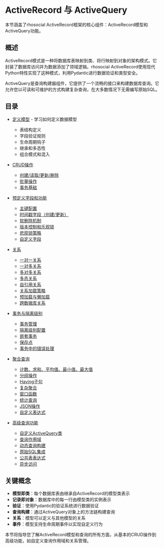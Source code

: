 # ActiveRecord 与 ActiveQuery

本节涵盖了rhosocial ActiveRecord框架的核心组件：ActiveRecord模型和ActiveQuery功能。

## 概述

ActiveRecord模式是一种将数据库表映射到类、将行映射到对象的架构模式。它封装了数据库访问并为数据添加了领域逻辑。rhosocial ActiveRecord使用现代Python特性实现了这种模式，利用Pydantic进行数据验证和类型安全。

ActiveQuery是查询构建器组件，它提供了一个流畅的接口来构建数据库查询。它允许您以可读和可维护的方式构建复杂查询，在大多数情况下无需编写原始SQL。

## 目录

- [定义模型](3.1.defining_models/README.md) - 学习如何定义数据模型
  - 表结构定义
  - 字段验证规则
  - 生命周期钩子
  - 继承和多态性
  - 组合模式和混入

- [CRUD操作](3.2.crud_operations/README.md)
  - [创建/读取/更新/删除](3.2.crud_operations/create_read_update_delete.md)
  - [批量操作](3.2.crud_operations/batch_operations.md)
  - [事务基础](3.2.crud_operations/transaction_basics.md)

- [预定义字段和功能](3.3.predefined_fields_and_features/README.md)
  - [主键配置](3.3.predefined_fields_and_features/primary_key_configuration.md)
  - [时间戳字段（创建/更新）](3.3.predefined_fields_and_features/timestamp_fields.md)
  - [软删除机制](3.3.predefined_fields_and_features/soft_delete_mechanism.md)
  - [版本控制和乐观锁](3.3.predefined_fields_and_features/version_control_and_optimistic_locking.md)
  - [悲观锁策略](3.3.predefined_fields_and_features/pessimistic_locking_strategies.md)
  - [自定义字段](3.3.predefined_fields_and_features/custom_fields.md)

- [关系](3.4.relationships/README.md)
  - [一对一关系](3.4.relationships/one_to_one_relationships.md)
  - [一对多关系](3.4.relationships/one_to_many_relationships.md)
  - [多对多关系](3.4.relationships/many_to_many_relationships.md)
  - [多态关系](3.4.relationships/polymorphic_relationships.md)
  - [自引用关系](3.4.relationships/self_referential_relationships.md)
  - [关系加载策略](3.4.relationships/relationship_loading_strategies.md)
  - [预加载与懒加载](3.4.relationships/eager_and_lazy_loading.md)
  - [跨数据库关系](3.4.relationships/cross_database_relationships.md)

- [事务与隔离级别](3.5.transactions_and_isolation_levels/README.md)
  - [事务管理](3.5.transactions_and_isolation_levels/transaction_management.md)
  - [隔离级别配置](3.5.transactions_and_isolation_levels/isolation_level_configuration.md)
  - [嵌套事务](3.5.transactions_and_isolation_levels/nested_transactions.md)
  - [保存点](3.5.transactions_and_isolation_levels/savepoints.md)
  - [事务中的错误处理](3.5.transactions_and_isolation_levels/error_handling_in_transactions.md)

- [聚合查询](3.6.aggregate_queries/README.md)
  - [计数、求和、平均值、最小值、最大值](3.6.aggregate_queries/basic_aggregate_functions.md)
  - [分组操作](3.6.aggregate_queries/group_by_operations.md)
  - [Having子句](3.6.aggregate_queries/having_clauses.md)
  - [复杂聚合](3.6.aggregate_queries/complex_aggregations.md)
  - [窗口函数](3.6.aggregate_queries/window_functions.md)
  - [统计查询](3.6.aggregate_queries/statistical_queries.md)
  - [JSON操作](3.6.aggregate_queries/json_operations.md)
  - [自定义表达式](3.6.aggregate_queries/custom_expressions.md)

- [高级查询功能](3.7.advanced_query_features/README.md)
  - [自定义ActiveQuery类](3.7.advanced_query_features/custom_activequery_classes.md)
  - [查询作用域](3.7.advanced_query_features/query_scopes.md)
  - [动态查询构建](3.7.advanced_query_features/dynamic_query_building.md)
  - [原始SQL集成](3.7.advanced_query_features/raw_sql_integration.md)
  - [公共表表达式](3.7.advanced_query_features/common_table_expressions.md)
  - [异步访问](3.7.advanced_query_features/async_access.md)

## 关键概念

- **模型即类**：每个数据库表由继承自ActiveRecord的模型类表示
- **记录即对象**：数据库中的每一行由模型类的实例表示
- **验证**：使用Pydantic的验证系统进行数据验证
- **查询构建**：通过ActiveQuery对象上的方法链构建查询
- **关系**：模型可以定义与其他模型的关系
- **事件**：模型支持生命周期事件以实现自定义行为

本节将指导您了解ActiveRecord模型和查询的所有方面，从基本的CRUD操作到高级功能，如自定义查询作用域和关系管理。
